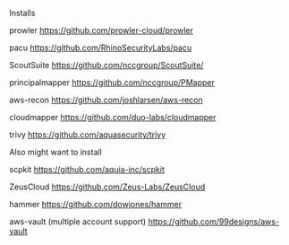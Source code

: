 Installs

prowler
https://github.com/prowler-cloud/prowler

pacu
https://github.com/RhinoSecurityLabs/pacu

ScoutSuite
https://github.com/nccgroup/ScoutSuite/

principalmapper
https://github.com/nccgroup/PMapper

aws-recon
https://github.com/joshlarsen/aws-recon

cloudmapper
https://github.com/duo-labs/cloudmapper

trivy
https://github.com/aquasecurity/trivy

Also might want to install 

scpkit
https://github.com/aquia-inc/scpkit

ZeusCloud
https://github.com/Zeus-Labs/ZeusCloud

hammer
https://github.com/dowjones/hammer

aws-vault (multiple account support)
https://github.com/99designs/aws-vault 
